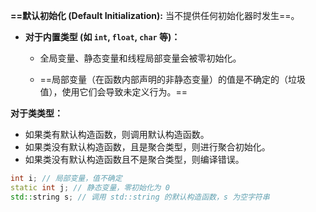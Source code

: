 **==默认初始化 (Default Initialization):** 当不提供任何初始化器时发生==。

- **对于内置类型 (如 `int`, `float`, `char` 等)：**
    - 全局变量、静态变量和线程局部变量会被零初始化。
    
    - ==局部变量（在函数内部声明的非静态变量）的值是不确定的（垃圾值），使用它们会导致未定义行为。==


**对于类类型：**

- 如果类有默认构造函数，则调用默认构造函数。
- 如果类没有默认构造函数，且是聚合类型，则进行聚合初始化。
- 如果类没有默认构造函数且不是聚合类型，则编译错误。


``` C++
int i; // 局部变量，值不确定
static int j; // 静态变量，零初始化为 0
std::string s; // 调用 std::string 的默认构造函数，s 为空字符串
```